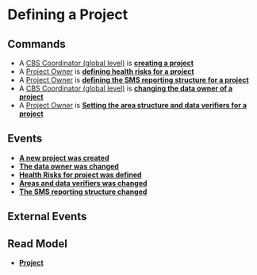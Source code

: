 # Defining a Project

## Commands
* A [CBS Coordinator (global level)](../actors.md) is __[creating a project](../Commands/CreateProject.md)__
* A [Project Owner](../actors.md) is __[defining health risks for a project](../Commands/DefineHealthRisksForProject.md)__
* A [Project Owner](../actors.md) is __[defining the SMS reporting structure for a project](../Commands/SetSmsReportingStructure.md)__
* A [CBS Coordinator (global level)](../actors.md) is __[changing the data owner of a project](../Commands/ChangeProjectDataOwner.md)__
* A [Project Owner](../actors.md) is __[Setting the area structure and data verifiers for a project](../Commands/ChangeAreasAndDataVerifiers.md)__

## Events
* __[A new project was created](../Events/ProjectCreated.md)__
* __[The data owner was changed](../Events/ProjectDataOwnerChanged.md)__
* __[Health Risks for project was defined](../Events/ProjectHealthRisksChanged.md)__
* __[Areas and data verifiers was changed](../Events/ProjectAreasChanged.md)__
* __[The SMS reporting structure changed](../Events/ProjectSmsReportingStructureChanged.md)__

## External Events

## Read Model
* __[Project](../ReadModels/Project.md)__

